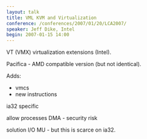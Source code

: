 ```yaml
---
layout: talk
title: VML KVM and Virtualization
conference: /conferences/2007/01/20/LCA2007/
speaker: Jeff Dike, Intel
begin: 2007-01-15 14:00
---
```

VT (VMX) virtualization extensions (Intel).

Pacifica - AMD compatible version (but not identical).

Adds:

* vmcs
* new instructions

ia32 specific

allow processes DMA - security risk

solution I/O MU - but this is scarce on ia32.
